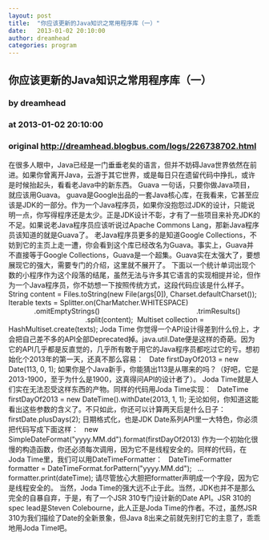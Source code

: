 ```yaml
---
layout: post
title:  "你应该更新的Java知识之常用程序库（一）"
date:   2013-01-02 20:10:00
author: dreamhead
categories: program
---
```


## 你应该更新的Java知识之常用程序库（一）
### by dreamhead
### at 2013-01-02 20:10:00
### original <http://dreamhead.blogbus.com/logs/226738702.html>

在很多人眼中，Java已经是一门垂垂老矣的语言，但并不妨碍Java世界依然在前进。如果你曾离开Java，云游于其它世界，或是每日只在遗留代码中挣扎，或许是时候抬起头，看看老Java中的新东西。
Guava
一句话，只要你做Java项目，就应该用Guava。
guava是Google出品的一套Java核心库，在我看来，它甚至应该是JDK的一部分。作为一个Java程序员，如果你没抱怨过JDK的设计，只能说明一点，你写得程序还是太少。正是JDK设计不彰，才有了一些项目来补充JDK的不足。如果说老Java程序员应该听说过Apache Commons Lang，那新Java程序员该知道的就是Guava了。
老Java程序员更多的是知道Google Collections，不妨到它的主页上走一遭，你会看到这个库已经改名为Guava。事实上，Guava并不直接等于Google Collections，Guava是一个超集。Guava实在太强大了，要想展现它的强大，需要专门的介绍，这里就不展开了。
下面以一个统计单词出现个数的小程序作为这个段落的结尾，虽然无法与许多其它语言的实现相提并论，但作为一个Java程序员，你不妨想一下按照传统方式，这段代码应该是什么样子。
  String content = Files.toString(new File(args[0]), Charset.defaultCharset());  Iterable texts = Splitter.on(CharMatcher.WHITESPACE)                                                 .omitEmptyStrings()                                                 .trimResults()                                                 .split(content);  Multiset collection = HashMultiset.create(texts);
Joda Time
你觉得一个API设计得差到什么份上，才会把自己差不多的API全部Deprecated掉。java.util.Date便是这样的奇葩。因为它的API几乎都是反直觉的，几乎所有敢于用它的Java程序员都吃过它的亏。想初始化个2013年的第一天，还真不那么容易：
  Date firstDayOf2013 = new Date(113, 0, 1);
如果你是个Java新手，你能猜出113是从哪来的吗？（好吧，它是2013-1900，至于为什么是1900，这真得问API的设计者了）。
Joda Time就是人们实在无法忍受这样东西的产物。同样的代码用Joda Time实现：
  DateTime firstDayOf2013 = new DateTime().withDate(2013, 1, 1);
无论如何，你知道这能看出这些参数的含义了。不只如此，你还可以计算两天后是什么日子：
  firstDate.plusDays(2);
日期格式化，也是JDK Date系列API里一大特色，你必须把代码写成下面这样：
  new SimpleDateFormat(&quot;yyyy.MM.dd&quot;).format(firstDayOf2013)
作为一个初始化很慢的构造函数，你还必须每次调用，因为它不是线程安全的。同样的代码，在Joda Time里，我们可以用DateTimeFormatter：
  DateTimeFormatter formatter = DateTimeFormat.forPattern(&quot;yyyy.MM.dd&quot;);
  ...
  formatter.print(dateTime);
请尽管放心大胆把formatter声明成一个字段，因为它是线程安全的。
当然，Joda Time的强大远不止于此。当然，JDK也并不是那么完全的自暴自弃，于是，有了一个JSR 310专门设计新的Date API。JSR 310的spec lead是Steven Colebourne，此人正是Joda Time的作者。不过，虽然JSR 310为我们描绘了Date的全新景象，但Java 8出来之前就先别打它的主意了，乖乖地用Joda Time吧。